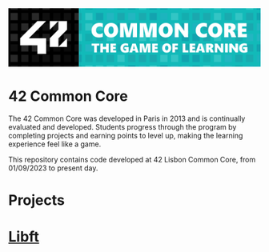 <img src="https://github.com/jotavare/jotavare/blob/main/42/banners/piscine_and_common_core/github_piscine_and_common_core_banner_common_core.png" style="max-width: 100%;"/> 

<h1>42 Common Core</h1>
<p>The 42 Common Core was developed in Paris in 2013 and is continually evaluated and developed. Students progress through the program by completing projects and earning points to level up, making the learning experience feel like a game.</p>

This repository contains code developed at 42 Lisbon Common Core, from 01/09/2023 to present day.

<h1>Projects</h1>

<h1>
  <a href="https://github.com/AndrePatchy/42-common_core/tree/main/Libft" target="_blank">Libft</a>
</h1>

